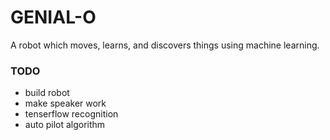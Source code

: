 # GENIAL-O

A robot which moves, learns, and discovers things using machine learning.

### TODO
- build robot
- make speaker work
- tenserflow recognition
- auto pilot algorithm
